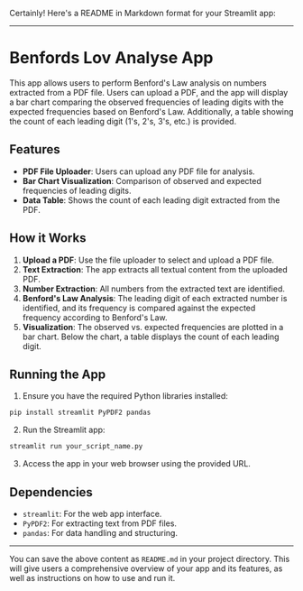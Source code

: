 Certainly! Here's a README in Markdown format for your Streamlit app:

---

# Benfords Lov Analyse App

This app allows users to perform Benford's Law analysis on numbers extracted from a PDF file. Users can upload a PDF, and the app will display a bar chart comparing the observed frequencies of leading digits with the expected frequencies based on Benford's Law. Additionally, a table showing the count of each leading digit (1's, 2's, 3's, etc.) is provided.

## Features

- **PDF File Uploader**: Users can upload any PDF file for analysis.
- **Bar Chart Visualization**: Comparison of observed and expected frequencies of leading digits.
- **Data Table**: Shows the count of each leading digit extracted from the PDF.

## How it Works

1. **Upload a PDF**: Use the file uploader to select and upload a PDF file.
2. **Text Extraction**: The app extracts all textual content from the uploaded PDF.
3. **Number Extraction**: All numbers from the extracted text are identified.
4. **Benford's Law Analysis**: The leading digit of each extracted number is identified, and its frequency is compared against the expected frequency according to Benford's Law.
5. **Visualization**: The observed vs. expected frequencies are plotted in a bar chart. Below the chart, a table displays the count of each leading digit.

## Running the App

1. Ensure you have the required Python libraries installed:

```bash
pip install streamlit PyPDF2 pandas
```

2. Run the Streamlit app:

```bash
streamlit run your_script_name.py
```

3. Access the app in your web browser using the provided URL.

## Dependencies

- `streamlit`: For the web app interface.
- `PyPDF2`: For extracting text from PDF files.
- `pandas`: For data handling and structuring.

---

You can save the above content as `README.md` in your project directory. This will give users a comprehensive overview of your app and its features, as well as instructions on how to use and run it.
